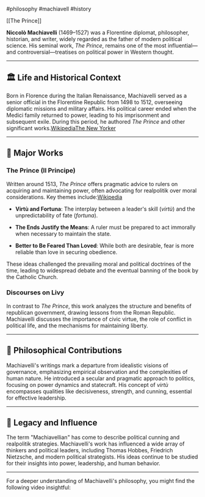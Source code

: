 #philosophy #machiavell #history

[[The Prince]]

**Niccolò Machiavelli** (1469–1527) was a Florentine diplomat, philosopher, historian, and writer, widely regarded as the father of modern political science. His seminal work, _The Prince_, remains one of the most influential—and controversial—treatises on political power in Western thought.​

---

## 🏛️ Life and Historical Context

Born in Florence during the Italian Renaissance, Machiavelli served as a senior official in the Florentine Republic from 1498 to 1512, overseeing diplomatic missions and military affairs. His political career ended when the Medici family returned to power, leading to his imprisonment and subsequent exile. During this period, he authored _The Prince_ and other significant works.​[Wikipedia](https://en.wikipedia.org/wiki/Niccol%C3%B2_Machiavelli?utm_source=chatgpt.com)[The New Yorker](https://www.newyorker.com/magazine/2008/09/15/machiavelli-the-prince-florence?utm_source=chatgpt.com)

---

## 📘 Major Works

### **The Prince (Il Principe)**

Written around 1513, _The Prince_ offers pragmatic advice to rulers on acquiring and maintaining power, often advocating for realpolitik over moral considerations. Key themes include:​[Wikipedia](https://en.wikipedia.org/wiki/Niccol%C3%B2_Machiavelli?utm_source=chatgpt.com)

- **Virtù and Fortuna**: The interplay between a leader's skill (_virtù_) and the unpredictability of fate (_fortuna_).​
    
- **The Ends Justify the Means**: A ruler must be prepared to act immorally when necessary to maintain the state.​
    
- **Better to Be Feared Than Loved**: While both are desirable, fear is more reliable than love in securing obedience.​
    

These ideas challenged the prevailing moral and political doctrines of the time, leading to widespread debate and the eventual banning of the book by the Catholic Church.​

### **Discourses on Livy**

In contrast to _The Prince_, this work analyzes the structure and benefits of republican government, drawing lessons from the Roman Republic. Machiavelli discusses the importance of civic virtue, the role of conflict in political life, and the mechanisms for maintaining liberty.​

---

## 🧠 Philosophical Contributions

Machiavelli's writings mark a departure from idealistic visions of governance, emphasizing empirical observation and the complexities of human nature. He introduced a secular and pragmatic approach to politics, focusing on power dynamics and statecraft. His concept of _virtù_ encompasses qualities like decisiveness, strength, and cunning, essential for effective leadership.​

---

## 🧬 Legacy and Influence

The term "Machiavellian" has come to describe political cunning and realpolitik strategies. Machiavelli's work has influenced a wide array of thinkers and political leaders, including Thomas Hobbes, Friedrich Nietzsche, and modern political strategists. His ideas continue to be studied for their insights into power, leadership, and human behavior.​

---

For a deeper understanding of Machiavelli's philosophy, you might find the following video insightful: